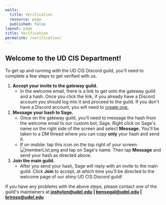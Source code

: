 ```yaml
---
waltz:
  title: Verification
  resource: page
  published: false
layout: page
title: Verification
permalink: /verification/
---
```

## Welcome to the UD CIS Department!

To get up and running with the UD CIS Discord guild, you'll need to complete a few steps to get verified with us.

1. **Accept your invite to the gateway guild.**
    * In the welcome email, there is a link to get onto the gateway guild and a hash. Once you click the link, if you already have a Discord account you should log into it and proceed to the guild. If you don't have a Discord account, you will need to [create one.][30]
2. **Message your hash to Sage.**
    * Once on the gateway guild, you'll need to message the hash from the welcome email to our custom bot, Sage. Right click on Sage's name on the right side of the screen and select **Message.** You'll be taken to a DM thread where you can copy **only** your hash and send it. 
    * If on mobile: tap this icon on the top right of your screen:![memberList.png][31] and tap on Sage's name. Then tap **Message** and send your hash as directed above. 
3. **Join the main guild.**
   * After you send your hash, Sage will reply with an invite to the main guild. Click **Join** to accept, at which time you'll be directed to the welcome page of our shiny UD CIS Discord guild!

If you have any problems with the above steps, please contact one of the guild's maintainers at
**[joshylon@udel.edu][32] | [bensegal@udel.edu][33] | [briross@udel.edu][34]**

   [30]: https://discord.com/register
   [31]: https://canvas.instructure.com/courses/2510334/files/124088926/preview?verifier=VMd62xM4U5qKtQeGPctJsjmUBQSOVZq6p7JYQzWw
   [32]: mailto:briross@udel.edu
   [33]: mailto:bladetyr@udel.edu
   [34]: mailto:sbrugel@udel.edu
